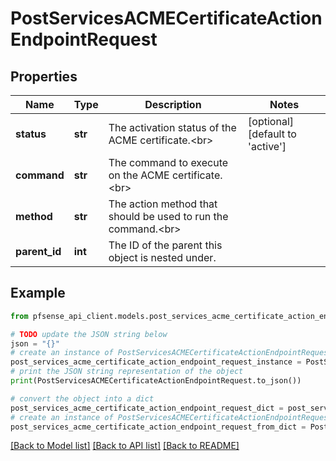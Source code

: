 # PostServicesACMECertificateActionEndpointRequest


## Properties

Name | Type | Description | Notes
------------ | ------------- | ------------- | -------------
**status** | **str** | The activation status of the ACME certificate.&lt;br&gt; | [optional] [default to 'active']
**command** | **str** | The command to execute on the ACME certificate.&lt;br&gt; | 
**method** | **str** | The action method that should be used to run the command.&lt;br&gt; | 
**parent_id** | **int** | The ID of the parent this object is nested under. | 

## Example

```python
from pfsense_api_client.models.post_services_acme_certificate_action_endpoint_request import PostServicesACMECertificateActionEndpointRequest

# TODO update the JSON string below
json = "{}"
# create an instance of PostServicesACMECertificateActionEndpointRequest from a JSON string
post_services_acme_certificate_action_endpoint_request_instance = PostServicesACMECertificateActionEndpointRequest.from_json(json)
# print the JSON string representation of the object
print(PostServicesACMECertificateActionEndpointRequest.to_json())

# convert the object into a dict
post_services_acme_certificate_action_endpoint_request_dict = post_services_acme_certificate_action_endpoint_request_instance.to_dict()
# create an instance of PostServicesACMECertificateActionEndpointRequest from a dict
post_services_acme_certificate_action_endpoint_request_from_dict = PostServicesACMECertificateActionEndpointRequest.from_dict(post_services_acme_certificate_action_endpoint_request_dict)
```
[[Back to Model list]](../README.md#documentation-for-models) [[Back to API list]](../README.md#documentation-for-api-endpoints) [[Back to README]](../README.md)


